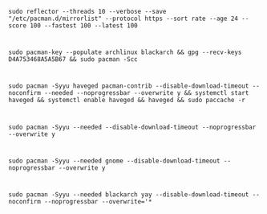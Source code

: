     sudo reflector --threads 10 --verbose --save "/etc/pacman.d/mirrorlist" --protocol https --sort rate --age 24 --score 100 --fastest 100 --latest 100
#    
    sudo pacman-key --populate archlinux blackarch && gpg --recv-keys D4A753468A5A5B67 && sudo pacman -Scc
#
    sudo pacman -Syyu haveged pacman-contrib --disable-download-timeout --noconfirm --needed --noprogressbar --overwrite y && systemctl start haveged && systemctl enable haveged && haveged && sudo paccache -r    
#    
    sudo pacman -Syyu --needed --disable-download-timeout --noprogressbar --overwrite y
#
    sudo pacman -Syyu --needed gnome --disable-download-timeout --noprogressbar --overwrite y
#
    sudo pacman -Syyu --needed blackarch yay --disable-download-timeout --noconfirm --noprogressbar --overwrite='*  
